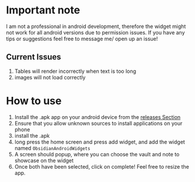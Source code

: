 # Important note
I am not a professional in android development, therefore the widget might not work for all android versions due to permission issues. If you have any tips or suggestions feel free to message me/ open up an issue!

## Current Issues
1. Tables will render incorrectly when text is too long
2. images will not load correctly

# How to use
1. Install the .apk app on your android device from the [releases Section](https://github.com/Irony95/ObsidianAndroidWidget/releases/latest)
2. Ensure that you allow unknown sources to install applications on your phone
3. install the .apk
4. long press the home screen and press add widget, and add the widget named `ObsidianAndroidWidgets`
5. A screen should popup, where you can choose the vault and note to showcase on the widget
7. Once both have been selected, click on complete! Feel free to resize the app.
